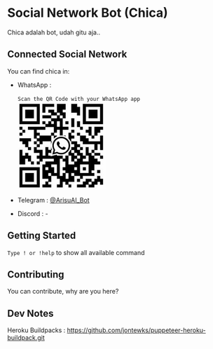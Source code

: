 # Social Network Bot (Chica)

Chica adalah bot, udah gitu aja..

## Connected Social Network
You can find chica in:

- WhatsApp : 

    `Scan the QR Code with your WhatsApp app`
    ![WA Qr Code](readme_files/whatsapp.png)

- Telegram : [@ArisuAI_Bot](https://t.me/ArisuAI_Bot/)
- Discord : -

## Getting Started
`Type ! or !help` to show all available command

## Contributing
You can contribute, why are you here?

## Dev Notes

Heroku Buildpacks : https://github.com/jontewks/puppeteer-heroku-buildpack.git